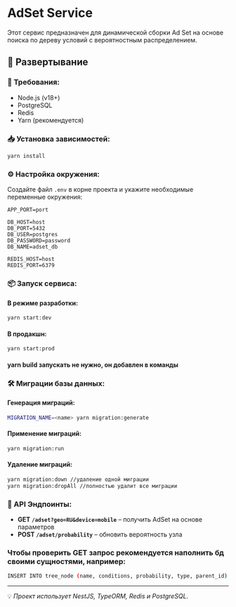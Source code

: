 # AdSet Service

Этот сервис предназначен для динамической сборки Ad Set на основе поиска по дереву условий с вероятностным распределением.

## 🚀 Развертывание

### 📌 Требования:
- Node.js (v18+)
- PostgreSQL
- Redis
- Yarn (рекомендуется)

### 📥 Установка зависимостей:
```sh
yarn install
```

### ⚙️ Настройка окружения:
Создайте файл `.env` в корне проекта и укажите необходимые переменные окружения:

```
APP_PORT=port

DB_HOST=host
DB_PORT=5432
DB_USER=postgres
DB_PASSWORD=password
DB_NAME=adset_db

REDIS_HOST=host
REDIS_PORT=6379
```

### 📦 Запуск сервиса:
#### В режиме разработки:
```sh
yarn start:dev
```

#### В продакшн:
```sh
yarn start:prod
```

#### yarn build запускать не нужно, он добавлен в команды

### 🛠️ Миграции базы данных:
#### Генерация миграций:
```sh
MIGRATION_NAME=<name> yarn migration:generate
```
#### Применение миграций:
```sh
yarn migration:run
```
#### Удаление миграций:
```sh
yarn migration:down //удаление одной миграции
yarn migration:dropAll //полностью удалит все миграции
```

### 📝 API Эндпоинты:
- **GET `/adset?geo=RU&device=mobile`** – получить AdSet на основе параметров
- **POST `/adset/probability`** – обновить вероятность узла

### Чтобы проверить GET запрос рекомендуется наполнить бд своими сущностями, например:
``` sh
INSERT INTO tree_node (name, conditions, probability, type, parent_id) VALUES   ('Node 1', '{"geo": "RU", "device": "mobile"}', 0.5, 'type1', 1),  ('Node 2', '{"geo": "US", "device": "desktop"}', 0.5, 'type2', 1);
```
---
💡 *Проект использует NestJS, TypeORM, Redis и PostgreSQL.*
